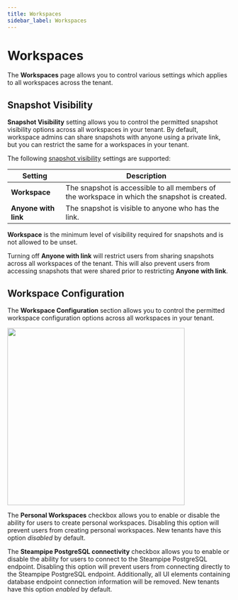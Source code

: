 ```yaml
---
title: Workspaces
sidebar_label: Workspaces
---
```


# Workspaces

The **Workspaces** page allows you to control various settings which applies to all workspaces across the tenant.


## Snapshot Visibility

**Snapshot Visibility** setting allows you to control the permitted snapshot visibility options across all workspaces in your tenant. By default, workspace admins can share snapshots with anyone using a private link, but you can restrict the same for a workspaces in your tenant.

The following [snapshot visibility](/pipes/docs/using/steampipe/snapshots#sharing-snapshots) settings are supported:

| Setting      | Description                                                                                                                       |
| ------------ | --------------------------------------------------------------------------------------------------------------------------------- |
| **Workspace** | The snapshot is accessible to all members of the workspace in which the snapshot is created.                                     |
| **Anyone with link** | The snapshot is visible to anyone who has the link.                                                                       |

**Workspace** is the minimum level of visibility required for snapshots and is not allowed to be unset.

Turning off **Anyone with link** will restrict users from sharing snapshots across all workspaces of the tenant. This will also prevent users from accessing snapshots that were shared prior to restricting **Anyone with link**.

## Workspace Configuration

The **Workspace Configuration** section allows you to control the permitted workspace configuration options across all workspaces in your tenant. 

<img src="/images/docs/pipes/cloud-tenant-workspace-configuration.png" width="400pt"/>
<br />

The **Personal Workspaces** checkbox allows you to enable or disable the ability for users to create personal workspaces. Disabling this option will prevent users from creating personal workspaces. New tenants have this option _disabled_ by default.

The **Steampipe PostgreSQL connectivity** checkbox allows you to enable or disable the ability for users to connect to the Steampipe PostgreSQL endpoint. Disabling this option will prevent users from connecting directly to the Steampipe PostgreSQL endpoint. Additionally, all UI elements containing database endpoint connection information will be removed. New tenants have this option _enabled_ by default.
